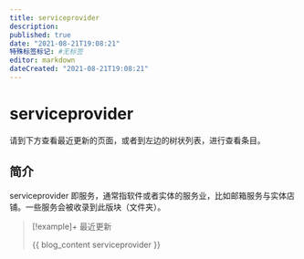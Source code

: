 ```yaml
---
title: serviceprovider
description:
published: true
date: "2021-08-21T19:08:21"
特殊标签标记: #无标签
editor: markdown
dateCreated: "2021-08-21T19:08:21"
---
```


# serviceprovider

请到下方查看最近更新的页面，或者到左边的树状列表，进行查看条目。

## 简介

serviceprovider 即服务，通常指软件或者实体的服务业，比如邮箱服务与实体店铺。一些服务会被收录到此版块（文件夹）。

> [!example]+ 最近更新
>
> {{ blog_content serviceprovider }}

